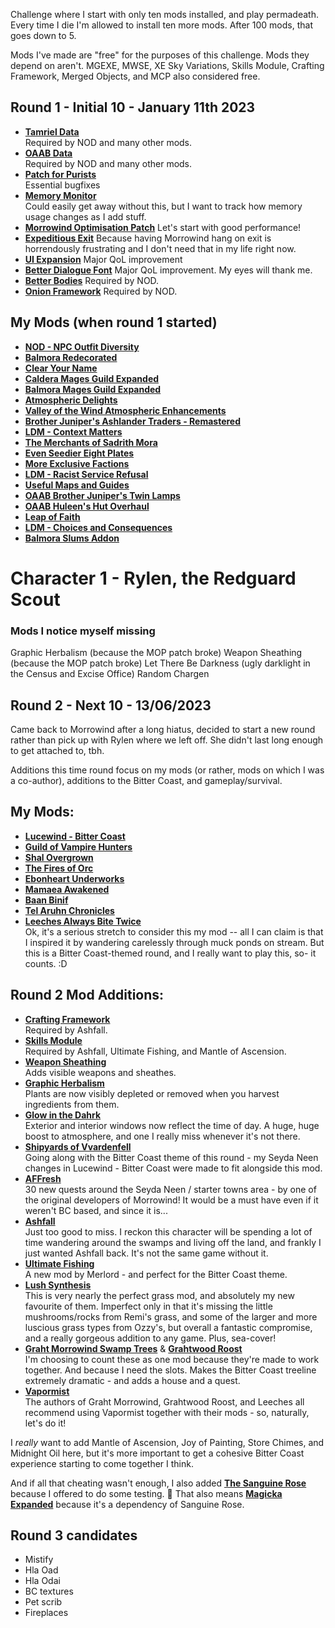 Challenge where I start with only ten mods installed, and play permadeath. Every time I die I'm allowed to install ten more mods. After 100 mods, that goes down to 5.

Mods I've made are "free" for the purposes of this challenge. Mods they depend on aren't. MGEXE, MWSE, XE Sky Variations, Skills Module, Crafting Framework, Merged Objects, and MCP also considered free.

## Round 1 - Initial 10 - January 11th 2023
* [**Tamriel Data**](https://www.nexusmods.com/morrowind/mods/44537)  
Required by NOD and many other mods.  
* [**OAAB Data**](https://www.nexusmods.com/morrowind/mods/49042)  
Required by NOD and many other mods.  
* [**Patch for Purists**](https://www.nexusmods.com/morrowind/mods/45096)  
Essential bugfixes  
* [**Memory Monitor**](https://www.nexusmods.com/morrowind/mods/45696)  
Could easily get away without this, but I want to track how memory usage changes as I add stuff.  
* [**Morrowind Optimisation Patch**](https://www.nexusmods.com/morrowind/mods/45384)
Let's start with good performance!  
* [**Expeditious Exit**](https://www.nexusmods.com/morrowind/mods/45634)
Because having Morrowind hang on exit is horrendously frustrating and I don't need that in my life right now.  
* [**UI Expansion**](https://www.nexusmods.com/morrowind/mods/46071)
Major QoL improvement  
* [**Better Dialogue Font**](https://www.nexusmods.com/morrowind/mods/36873)
Major QoL improvement. My eyes will thank me.  
*  [**Better Bodies**](https://www.nexusmods.com/morrowind/mods/48387)
Required by NOD.  
* [**Onion Framework**](https://www.nexusmods.com/morrowind/mods/50352)
Required by NOD.  

## My Mods (when round 1 started)
* [**NOD - NPC Outfit Diversity**](https://www.nexusmods.com/morrowind/mods/52091)  
* [**Balmora Redecorated**](https://www.nexusmods.com/morrowind/mods/42580)  
* [**Clear Your Name**](https://www.nexusmods.com/morrowind/mods/43786)  
* [**Caldera Mages Guild Expanded**](https://www.nexusmods.com/morrowind/mods/45750)  
* [**Balmora Mages Guild Expanded**](https://www.nexusmods.com/morrowind/mods/46859)  
* [**Atmospheric Delights**](https://www.nexusmods.com/morrowind/mods/47472)  
* [**Valley of the Wind Atmospheric Enhancements**](https://www.nexusmods.com/morrowind/mods/47563)  
* [**Brother Juniper's Ashlander Traders - Remastered**](https://www.nexusmods.com/morrowind/mods/48009)  
* [**LDM - Context Matters**](https://www.nexusmods.com/morrowind/mods/48273)  
* [**The Merchants of Sadrith Mora**](https://www.nexusmods.com/morrowind/mods/48654)  
* [**Even Seedier Eight Plates**](https://www.nexusmods.com/morrowind/mods/49236)  
* [**More Exclusive Factions**](https://www.nexusmods.com/morrowind/mods/49618)  
* [**LDM - Racist Service Refusal**](https://www.nexusmods.com/morrowind/mods/50870)  
* [**Useful Maps and Guides**](https://www.nexusmods.com/morrowind/mods/51278)  
* [**OAAB Brother Juniper's Twin Lamps**](https://www.nexusmods.com/morrowind/mods/51424)  
* [**OAAB Huleen's Hut Overhaul**](https://www.nexusmods.com/morrowind/mods/51458)  
* [**Leap of Faith**](https://www.nexusmods.com/morrowind/mods/51702)  
* [**LDM - Choices and Consequences**](https://github.com/Lucevar/ldm)  
* [**Balmora Slums Addon**]() 

# Character 1 - Rylen, the Redguard Scout

### Mods I notice myself missing
Graphic Herbalism (because the MOP patch broke)
Weapon Sheathing (because the MOP patch broke)
Let There Be Darkness (ugly darklight in the Census and Excise Office)
Random Chargen

## Round 2 - Next 10 - 13/06/2023
Came back to Morrowind after a long hiatus, decided to start a new round rather than pick up with Rylen where we left off. She didn't last long enough to get attached to, tbh.

Additions this time round focus on my mods (or rather, mods on which I was a co-author), additions to the Bitter Coast, and gameplay/survival.

## My Mods:
* [**Lucewind - Bitter Coast**](https://github.com/Lucevar/lucewind-bitter-coast)
* [**Guild of Vampire Hunters**](https://www.nexusmods.com/morrowind/mods/45832)
* [**Shal Overgrown**](https://www.nexusmods.com/morrowind/mods/47219)
* [**The Fires of Orc**](https://www.nexusmods.com/morrowind/mods/44982)
* [**Ebonheart Underworks**](https://www.nexusmods.com/morrowind/mods/47272)
* [**Mamaea Awakened**](https://www.nexusmods.com/morrowind/mods/46096)
* [**Baan Binif**](https://www.nexusmods.com/morrowind/mods/51419)
* [**Tel Aruhn Chronicles**](https://www.nexusmods.com/morrowind/mods/49171)
* [**Leeches Always Bite Twice**](https://www.nexusmods.com/morrowind/mods/53010)  
Ok, it's a serious stretch to consider this my mod -- all I can claim is that I inspired it by wandering carelessly through muck ponds on stream. But this is a Bitter Coast-themed round, and I really want to play this, so- it counts. :D 

## Round 2 Mod Additions:
* [**Crafting Framework**](https://www.nexusmods.com/morrowind/mods/51009)  
Required by Ashfall.  
* [**Skills Module**](https://www.nexusmods.com/morrowind/mods/46034)  
Required by Ashfall, Ultimate Fishing, and Mantle of Ascension.  
* [**Weapon Sheathing**](https://www.nexusmods.com/morrowind/mods/46069)  
Adds visible weapons and sheathes.  
* [**Graphic Herbalism**](https://www.nexusmods.com/morrowind/mods/46599)  
Plants are now visibly depleted or removed when you harvest ingredients from them.  
* [**Glow in the Dahrk**](https://www.nexusmods.com/morrowind/mods/45886)  
Exterior and interior windows now reflect the time of day. A huge, huge boost to atmosphere, and one I really miss whenever it's not there.  
* [**Shipyards of Vvardenfell**](https://www.nexusmods.com/morrowind/mods/51928)  
Going along with the Bitter Coast theme of this round - my Seyda Neen changes in Lucewind - Bitter Coast were made to fit alongside this mod.    
* [**AFFresh**](https://www.nexusmods.com/morrowind/mods/53006)  
30 new quests around the Seyda Neen / starter towns area - by one of the original developers of Morrowind! It would be a must have even if it weren't BC based, and since it is... 
* [**Ashfall**](https://www.nexusmods.com/morrowind/mods/49057)  
Just too good to miss. I reckon this character will be spending a lot of time wandering around the swamps and living off the land, and frankly I just wanted Ashfall back. It's not the same game without it.  
* [**Ultimate Fishing**](https://www.nexusmods.com/morrowind/mods/52872)  
A new mod by Merlord - and perfect for the Bitter Coast theme.   
* [**Lush Synthesis**](https://www.nexusmods.com/morrowind/mods/52931)  
This is very nearly the perfect grass mod, and absolutely my new favourite of them. Imperfect only in that it's missing the little mushrooms/rocks from Remi's grass, and some of the larger and more luscious grass types from Ozzy's, but overall a fantastic compromise, and a really gorgeous addition to any game. Plus, sea-cover! 
* [**Graht Morrowind Swamp Trees**](https://www.nexusmods.com/morrowind/mods/49771) & [**Grahtwood Roost**](https://www.nexusmods.com/morrowind/mods/52888)  
I'm choosing to count these as one mod because they're made to work together. And because I need the slots. Makes the Bitter Coast treeline extremely dramatic - and adds a house and a quest.
* [**Vapormist**](https://www.nexusmods.com/morrowind/mods/50517)  
The authors of Graht Morrowind, Grahtwood Roost, and Leeches all recommend using Vapormist together with their mods - so, naturally, let's do it!

I *really* want to add Mantle of Ascension, Joy of Painting, Store Chimes, and Midnight Oil here, but it's more important to get a cohesive Bitter Coast experience starting to come together I think.

And if all that cheating wasn't enough, I also added [**The Sanguine Rose**](https://www.nexusmods.com/morrowind/mods/46214) because I offered to do some testing. :angel: That also means [**Magicka Expanded**](https://www.nexusmods.com/morrowind/mods/47111?tab=files) because it's a dependency of Sanguine Rose.  

## Round 3 candidates
* Mistify
* Hla Oad
* Hla Odai
* BC textures
* Pet scrib
* Fireplaces
